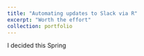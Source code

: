 ```yaml
---
title: "Automating updates to Slack via R"
excerpt: "Worth the effort"
collection: portfolio
---
```


I decided this Spring




